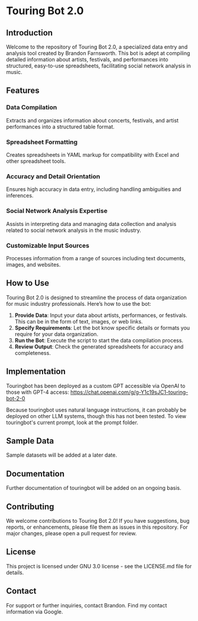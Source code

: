 # Touring Bot 2.0

## Introduction
Welcome to the repository of Touring Bot 2.0, a specialized data entry and analysis tool created by Brandon Farnsworth. This bot is adept at compiling detailed information about artists, festivals, and performances into structured, easy-to-use spreadsheets, facilitating social network analysis in music.

## Features
### Data Compilation
Extracts and organizes information about concerts, festivals, and artist performances into a structured table format.

### Spreadsheet Formatting
Creates spreadsheets in YAML markup for compatibility with Excel and other spreadsheet tools.

### Accuracy and Detail Orientation
Ensures high accuracy in data entry, including handling ambiguities and inferences.

### Social Network Analysis Expertise
Assists in interpreting data and managing data collection and analysis related to social network analysis in the music industry.

### Customizable Input Sources
Processes information from a range of sources including text documents, images, and websites.

## How to Use
Touring Bot 2.0 is designed to streamline the process of data organization for music industry professionals. Here’s how to use the bot:

1. **Provide Data**: Input your data about artists, performances, or festivals. This can be in the form of text, images, or web links.
2. **Specify Requirements**: Let the bot know specific details or formats you require for your data organization.
3. **Run the Bot**: Execute the script to start the data compilation process.
4. **Review Output**: Check the generated spreadsheets for accuracy and completeness.

## Implementation
Touringbot has been deployed as a custom GPT accessible via OpenAI to those with GPT-4 access:
https://chat.openai.com/g/g-Y1c19sJC1-touring-bot-2-0 

Because touringbot uses natural language instructions, it can probably be deployed on other LLM systems, though this has not been tested. To view touringbot's current prompt, look at the prompt folder.

## Sample Data
Sample datasets will be added at a later date.

## Documentation
Further documentation of touringbot will be added on an ongoing basis.

## Contributing
We welcome contributions to Touring Bot 2.0! If you have suggestions, bug reports, or enhancements, please file them as issues in this repository. For major changes, please open a pull request for review.

## License
This project is licensed under GNU 3.0 license - see the LICENSE.md file for details.

## Contact
For support or further inquiries, contact Brandon. Find my contact information via Google.
